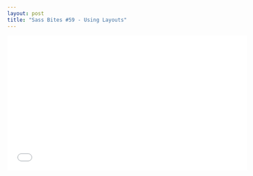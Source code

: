 ```yaml
---
layout: post
title: "Sass Bites #59 - Using Layouts"
---
```


<iframe width='560' height='315' src='//www.youtube.com/embed/Q5nZAwvSIOc' frameborder='0' allowfullscreen></iframe>